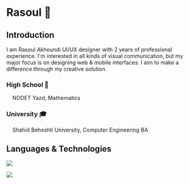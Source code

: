 # Rasoul 🍕

## Introduction

I am Rasoul Akhoundi UI/UX designer with 2 years of professional experience. I'm interested in all kinds of visual communication, but my major focus is on designing web & mobile interfaces. I aim to make a difference through my creative solution.

### High School 🎒
&nbsp;&nbsp;&nbsp;&nbsp;NODET Yazd, Mathematics
### University 🎓
&nbsp;&nbsp;&nbsp;&nbsp;Shahid Beheshti University, Computer Engineering BA

## Languages & Technologies

[![](https://img.shields.io/badge/-java-black?style=for-the-badge&logo=java)](https://www.java.com/)

[![](https://img.shields.io/badge/-Adobe&nbsp;XD-black?style=for-the-badge&logo=Adobe%20XD)](https://www.adobe.com/products/xd.html)
